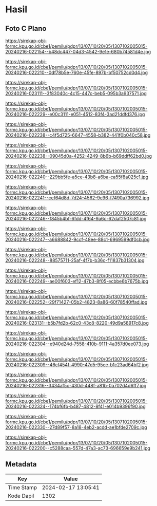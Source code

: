 # Hasil

## Foto C Plano

https://sirekap-obj-formc.kpu.go.id/cbe1/pemilu/pdpr/13/07/10/20/05/1307102005015-20240216-022154--b48dc447-04d3-4542-9e1e-680b74581d4e.jpg

https://sirekap-obj-formc.kpu.go.id/cbe1/pemilu/pdpr/13/07/10/20/05/1307102005015-20240216-022210--0df78b5e-760e-45fe-897b-bf50752cd0d4.jpg

https://sirekap-obj-formc.kpu.go.id/cbe1/pemilu/pdpr/13/07/10/20/05/1307102005015-20240216-023111--3f83040c-4c15-447c-beb5-095b3a937571.jpg

https://sirekap-obj-formc.kpu.go.id/cbe1/pemilu/pdpr/13/07/10/20/05/1307102005015-20240216-022229--e00c3111-e051-4512-83f4-3ad21ddfd376.jpg

https://sirekap-obj-formc.kpu.go.id/cbe1/pemilu/pdpr/13/07/10/20/05/1307102005015-20240216-022238--c4f5d725-6647-4558-b382-441f0b040c58.jpg

https://sirekap-obj-formc.kpu.go.id/cbe1/pemilu/pdpr/13/07/10/20/05/1307102005015-20240216-022238--09045d0a-4252-4249-8b6b-b69ddff62bd0.jpg

https://sirekap-obj-formc.kpu.go.id/cbe1/pemilu/pdpr/13/07/10/20/05/1307102005015-20240216-022240--229bb5fe-a5ce-43b8-a6ba-ca55f8a025c1.jpg

https://sirekap-obj-formc.kpu.go.id/cbe1/pemilu/pdpr/13/07/10/20/05/1307102005015-20240216-022241--cef64d8d-7d24-4562-9c96-f7490a736992.jpg

https://sirekap-obj-formc.kpu.go.id/cbe1/pemilu/pdpr/13/07/10/20/05/1307102005015-20240216-022246--f845b4bf-6fdd-4f64-9a6c-62daf2507c81.jpg

https://sirekap-obj-formc.kpu.go.id/cbe1/pemilu/pdpr/13/07/10/20/05/1307102005015-20240216-022247--a6688842-9ccf-48ee-88c1-6969599df0cb.jpg

https://sirekap-obj-formc.kpu.go.id/cbe1/pemilu/pdpr/13/07/10/20/05/1307102005015-20240216-022248--88575711-25af-4f7b-b36c-f11837b31304.jpg

https://sirekap-obj-formc.kpu.go.id/cbe1/pemilu/pdpr/13/07/10/20/05/1307102005015-20240216-022249--ae00f603-ef12-47b3-8f05-ecbbe6b7675b.jpg

https://sirekap-obj-formc.kpu.go.id/cbe1/pemilu/pdpr/13/07/10/20/05/1307102005015-20240216-022252--29f71427-05b2-4823-8a86-60f78540ffad.jpg

https://sirekap-obj-formc.kpu.go.id/cbe1/pemilu/pdpr/13/07/10/20/05/1307102005015-20240216-023131--b5b7fd2b-62c0-43c8-8220-49d9a58917c8.jpg

https://sirekap-obj-formc.kpu.go.id/cbe1/pemilu/pdpr/13/07/10/20/05/1307102005015-20240216-022304--e940d24d-7558-410b-9111-4a357d0ee073.jpg

https://sirekap-obj-formc.kpu.go.id/cbe1/pemilu/pdpr/13/07/10/20/05/1307102005015-20240216-022309--46cf454f-4990-47d5-95ee-b1c23ad64bf2.jpg

https://sirekap-obj-formc.kpu.go.id/cbe1/pemilu/pdpr/13/07/10/20/05/1307102005015-20240216-022316--3434af5c-430d-448f-a81b-0a702d4d6ff7.jpg

https://sirekap-obj-formc.kpu.go.id/cbe1/pemilu/pdpr/13/07/10/20/05/1307102005015-20240216-022324--174bf6fb-b487-4812-8f41-e014b9396f90.jpg

https://sirekap-obj-formc.kpu.go.id/cbe1/pemilu/pdpr/13/07/10/20/05/1307102005015-20240216-022330--27d89f57-8a18-4eb2-acdd-ae1bfde2709c.jpg

https://sirekap-obj-formc.kpu.go.id/cbe1/pemilu/pdpr/13/07/10/20/05/1307102005015-20240216-022200--c5288caa-557d-47a3-ac73-696659e9b241.jpg


## Metadata

| Key        | Value               |
| ---------- | ------------------- |
| Time Stamp | 2024-02-17 13:05:41 |
| Kode Dapil | 1302                |



